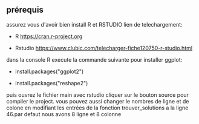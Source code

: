 ## **prérequis**

assurez vous d'avoir bien install R et RSTUDIO lien de telechargement:

-   R <https://cran.r-project.org>

-   Rstudio <https://www.clubic.com/telecharger-fiche120750-r-studio.html>

dans la console R execute la commande suivante pour installer ggplot:

-   install.packages("ggplot2")

-   install.packages("reshape2")

puis ouvrez le fichier main avec rstudio cliquer sur le bouton source pour compiler le project. vous pouvez aussi changer le nombres de ligne et de colone en modifiant les entrées de la fonction trouver_solutions a la ligne 46.par defaut nous avons 8 ligne et 8 colonne
